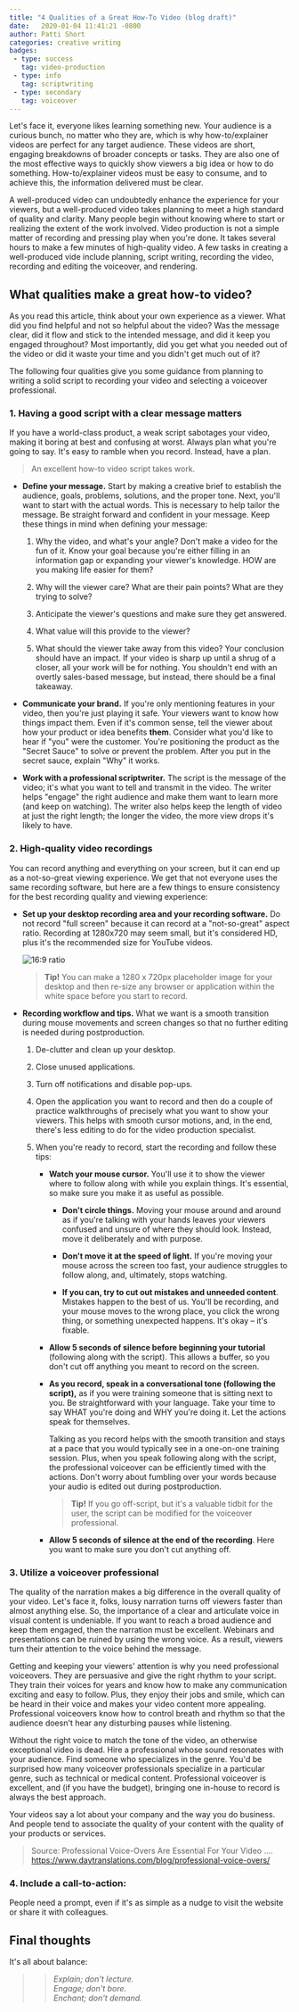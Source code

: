 ```yaml
---
title: "4 Qualities of a Great How-To Video (blog draft)"
date:   2020-01-04 11:41:21 -0800
author: Patti Short
categories: creative writing
badges:
 - type: success
   tag: video-production
 - type: info
   tag: scriptwriting
 - type: secondary
   tag: voiceover
---
```


Let's face it, everyone likes learning something new. Your audience is a curious bunch, no matter who they are, which is why how-to/explainer videos are perfect for any target audience. These videos are short, engaging breakdowns of broader concepts or tasks. They are also one of the most effective ways to quickly show viewers a big idea or how to do something. How-to/explainer videos must be easy to consume, and to achieve this, the information delivered must be clear.

<!--more-->

A well-produced video can undoubtedly enhance the experience for your viewers, but a well-produced video takes planning to meet a high standard of quality and clarity. Many people begin without knowing where to start or realizing the extent of the work involved. Video production is not a simple matter of recording and pressing play when you're done. It takes several hours to make a few minutes of high-quality video. A few tasks in creating a well-produced vide include planning, script writing, recording the video, recording and editing the voiceover, and rendering. 

## What qualities make a great how-to video?

As you read this article, think about your own experience as a viewer. What did you find helpful and not so helpful about the video? Was the message clear, did it flow and stick to the intended message, and did it keep you engaged throughout?  Most importantly, did you get what you needed out of the video or did it waste your time and you didn't get much out of it?  

The following four qualities give you some guidance from planning to writing a solid script to recording your video and selecting a voiceover professional. 

### 1. Having a good script with a clear message matters 

If you have a world-class product, a weak script sabotages your video, making it boring at best and confusing at worst. Always plan what you're going to say. It's easy to ramble when you record. Instead, have a plan.

> An excellent how-to video script takes work.

- **Define your message.** Start by making a creative brief to establish the audience, goals, problems, solutions, and the proper tone. Next, you'll want to start with the actual words. This is necessary to help tailor the message. Be straight forward and confident in your message. Keep these things in mind when defining your message:

    1.  Why the video, and what's your angle? Don't make a video for the fun of it. Know your goal because you're either filling in an information gap or expanding your viewer's knowledge. HOW are you making life easier for them?

    2.  Why will the viewer care? What are their pain points? What are they trying to solve?

    3.  Anticipate the viewer's questions and make sure they get answered.

    4.  What value will this provide to the viewer?

    5.  What should the viewer take away from this video? Your conclusion should have an impact. If your video is sharp up until a shrug of a closer, all your work will be for nothing. You shouldn't end with an overtly sales-based message, but instead, there should be a final takeaway.

- **Communicate your brand.** If you're only mentioning features in your video, then you're just playing it safe. Your viewers want to know how things impact them. Even if it's common sense, tell the viewer about how your product or idea benefits **them**. Consider what you'd like to hear if "you" were the customer. You're positioning the product as the "Secret Sauce" to solve or prevent the problem. After you put in the secret sauce, explain "Why" it works.

- **Work with a professional scriptwriter.** The script is the message of the video; it's what you want to tell and transmit in the video.
    The writer helps "engage" the right audience and make them want to learn more (and keep on watching). The writer also helps keep the length of video
    at just the right length; the longer the video, the more view drops it's likely to have.

### 2. High-quality video recordings

You can record anything and everything on your screen, but it can end up as a not-so-great viewing experience. We get that not everyone uses the same  recording software, but here are a few things to ensure consistency for the best recording quality and viewing experience:

- **Set up your desktop recording area and your recording software.** Do not record "full screen" because it can record at a "not-so-great" aspect ratio.   Recording at 1280x720 may seem small, but it's considered HD, plus it's the recommended size for YouTube videos.

  ![16:9 ratio](https://www.pscmdesigns.com/images/16-9-ratio.png) 


  >**Tip!** You can make a 1280 x 720px placeholder image for your desktop and then re-size any browser or application within the white space before you
 start to record.

- **Recording workflow and tips.** What we want is a smooth transition during mouse movements and screen changes so that no further editing is needed during postproduction.

  1. De-clutter and clean up your desktop.

  2. Close unused applications.

  3. Turn off notifications and disable pop-ups.

  4. Open the application you want to record and then do a couple of practice walkthroughs of precisely what you want to show your viewers. This helps with smooth cursor motions, and, in the end, there's less editing to do for the video production specialist.

  5. When you're ready to record, start the recording and follow these tips:

     - **Watch your mouse cursor.** You'll use it to show the viewer where to follow along with while you explain things. It's essential, so make sure you make it as useful as possible.

       - **Don't circle things.** Moving your mouse around and around as if you're talking with your hands leaves your viewers confused and unsure of where they should look. Instead, move it deliberately and with purpose.

       - **Don't move it at the speed of light.** If you're moving your mouse across the screen too fast, your audience struggles to follow along, and, ultimately, stops watching.

       - **If you can, try to cut out mistakes and unneeded content**. Mistakes happen to the best of us. You'll be recording, and your mouse moves to the wrong place, you click the wrong thing, or something unexpected happens. It's okay – it's fixable.

     - **Allow 5 seconds of silence before beginning your tutorial** (following along with the script). This allows a buffer, so you don't cut off anything you meant to record on the screen.

     - **As you record, speak in a conversational tone (following the script),** as if you were training someone that is sitting next to you. Be straightforward with your language. Take your time to say WHAT you're doing and WHY you're doing it. Let the actions speak for themselves.

       Talking as you record helps with the smooth transition and stays at a pace that you would typically see in a one-on-one training session. Plus, when you speak following along with the script, the professional voiceover can be efficiently timed with the actions. Don't worry about fumbling over your words because your audio is edited out during postproduction.

        > **Tip!** If you go off-script, but it's a valuable tidbit for the user, the script can be modified for the voiceover professional.

     - **Allow 5 seconds of silence at the end of the recording**. Here you want to make sure you don't cut anything off.

### 3. Utilize a voiceover professional
The quality of the narration makes a big difference in the overall quality of your video. Let's face it, folks, lousy narration turns off viewers faster than almost anything else. So, the importance of a clear and articulate voice in visual content is undeniable. If you want to reach a broad audience and keep them engaged, then the narration must be excellent. Webinars and presentations can be ruined by using the wrong voice. As a result, viewers turn their attention to the voice behind the message.

Getting and keeping your viewers' attention is why you need professional voiceovers. They are persuasive and give the right rhythm to your script. They train their voices for years and know how to make any communication exciting and easy to follow. Plus, they enjoy their jobs and smile, which can be heard in their voice and makes your video content more appealing. Professional voiceovers know how to control breath and rhythm so that the audience doesn't hear any disturbing pauses while listening.

Without the right voice to match the tone of the video, an otherwise exceptional video is dead. Hire a professional whose sound resonates with your audience. Find someone who specializes in the genre. You'd be surprised how many voiceover professionals specialize in a particular genre, such as technical or medical content. Professional voiceover is excellent, and (if you have the budget), bringing one in-house to record is always the best approach.

Your videos say a lot about your company and the way you do business. And people tend to associate the quality of your content with the quality of your products or services.

> Source:
> Professional Voice-Overs Are Essential For Your Video ....
> https://www.daytranslations.com/blog/professional-voice-overs/

### 4. Include a call-to-action: 

People need a prompt, even if it's as simple as a nudge to visit the website or share it with colleagues.

## Final thoughts

It's all about balance:
>>*Explain; don't lecture.*<br />
>>*Engage; don't bore.*<br />
>>*Enchant; don't demand.*


